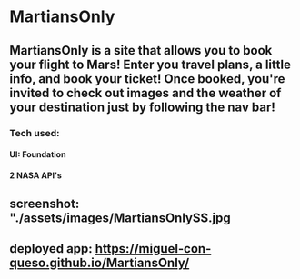 # MartiansOnly

## MartiansOnly is a site that allows you to book your flight to Mars! Enter you travel plans, a little info, and book your ticket! Once booked, you're invited to check out images and the weather of your destination just by following the nav bar!

### Tech used:
#### UI: Foundation
#### 2 NASA API's

## screenshot: "./assets/images/MartiansOnlySS.jpg

## deployed app: https://miguel-con-queso.github.io/MartiansOnly/